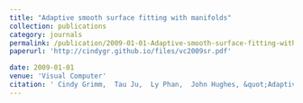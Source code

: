 ```yaml
---
title: "Adaptive smooth surface fitting with manifolds"
collection: publications
category: journals
permalink: /publication/2009-01-01-Adaptive-smooth-surface-fitting-with-manifolds
paperurl: 'http://cindygr.github.io/files/vc2009sr.pdf'

date: 2009-01-01
venue: 'Visual Computer'
citation: ' Cindy Grimm,  Tau Ju,  Ly Phan,  John Hughes, &quot;Adaptive smooth surface fitting with manifolds.&quot; Visual Computer, 2009.'
---
```


